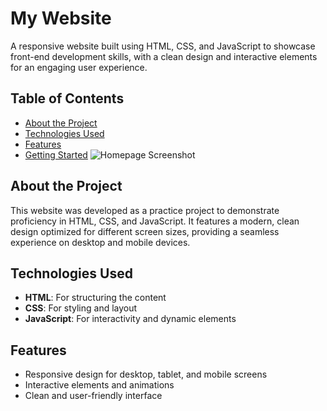 # My Website

A responsive website built using HTML, CSS, and JavaScript to showcase front-end development skills, with a clean design and interactive elements for an engaging user experience.

## Table of Contents
- [About the Project](#about-the-project)
- [Technologies Used](#technologies-used)
- [Features](#features)
- [Getting Started](#getting-started)
![Homepage Screenshot](screenshots/homepage.png)


## About the Project
This website was developed as a practice project to demonstrate proficiency in HTML, CSS, and JavaScript. It features a modern, clean design optimized for different screen sizes, providing a seamless experience on desktop and mobile devices.

## Technologies Used
- **HTML**: For structuring the content
- **CSS**: For styling and layout
- **JavaScript**: For interactivity and dynamic elements

## Features
- Responsive design for desktop, tablet, and mobile screens
- Interactive elements and animations
- Clean and user-friendly interface
